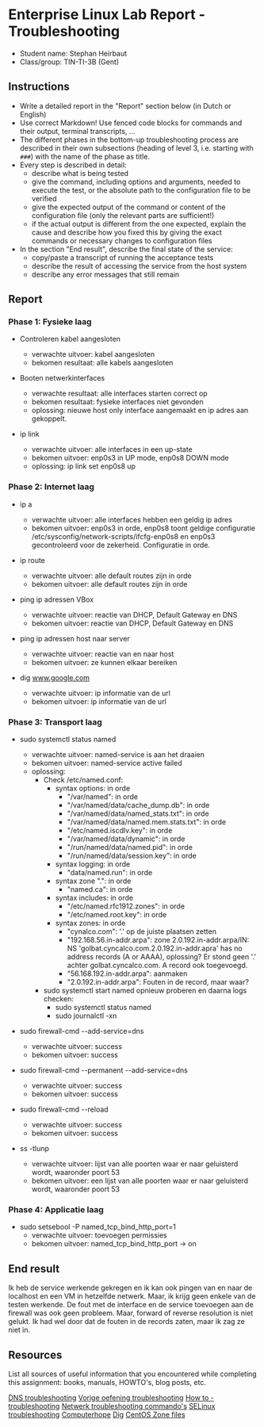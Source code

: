 # Enterprise Linux Lab Report - Troubleshooting

- Student name: Stephan Heirbaut
- Class/group: TIN-TI-3B (Gent)

## Instructions

- Write a detailed report in the "Report" section below (in Dutch or English)
- Use correct Markdown! Use fenced code blocks for commands and their output, terminal transcripts, ...
- The different phases in the bottom-up troubleshooting process are described in their own subsections (heading of level 3, i.e. starting with `###`) with the name of the phase as title.
- Every step is described in detail:
    - describe what is being tested
    - give the command, including options and arguments, needed to execute the test, or the absolute path to the configuration file to be verified
    - give the expected output of the command or content of the configuration file (only the relevant parts are sufficient!)
    - if the actual output is different from the one expected, explain the cause and describe how you fixed this by giving the exact commands or necessary changes to configuration files
- In the section "End result", describe the final state of the service:
    - copy/paste a transcript of running the acceptance tests
    - describe the result of accessing the service from the host system
    - describe any error messages that still remain

## Report

### Phase 1: Fysieke laag

- Controleren kabel aangesloten
  - verwachte uitvoer: kabel aangesloten
  - bekomen resultaat: alle kabels aangesloten
  
- Booten netwerkinterfaces
  - verwachte resultaat: alle interfaces starten correct op
  - bekomen resultaat: fysieke interfaces niet gevonden
  - oplossing: nieuwe host only interface aangemaakt en ip adres aan gekoppelt.
  
- ip link
  - verwachte uitvoer: alle interfaces in een up-state
  - bekomen uitvoer: enp0s3 in UP mode, enp0s8 DOWN mode
  - oplossing: ip link set enp0s8 up

### Phase 2: Internet laag

- ip a
  - verwachte uitvoer: alle interfaces hebben een geldig ip adres
  - bekomen uitvoer: enp0s3 in orde, enp0s8 toont geldige configuratie /etc/sysconfig/network-scripts/ifcfg-enp0s8 en enp0s3 gecontroleerd voor de zekerheid. Configuratie in orde.
  
- ip route
  - verwachte uitvoer: alle default routes zijn in orde
  - bekomen uitvoer: alle default routes zijn in orde
  
- ping ip adressen VBox
  - verwachte uitvoer: reactie van DHCP, Default Gateway en DNS
  - bekomen uitvoer: reactie van DHCP, Default Gateway en DNS
  
- ping ip adressen host naar server
  - verwachte uitvoer: reactie van en naar host
  - bekomen uitvoer: ze kunnen elkaar bereiken
  
- dig www.google.com
  - verwachte uitvoer: ip informatie van de url
  - bekomen uitvoer: ip informatie van de url

### Phase 3: Transport laag

- sudo systemctl status named
  - verwachte uitvoer: named-service is aan het draaien
  - bekomen uitvoer: named-service active failed
  - oplossing:
    - Check /etc/named.conf:
      - syntax options: in orde
        - "/var/named": in orde
        - "/var/named/data/cache_dump.db": in orde
        - "/var/named/data/named_stats.txt": in orde
        - "/var/named/data/named.mem.stats.txt": in orde
        - "/etc/named.iscdlv.key": in orde
        - "/var/named/data/dynamic": in orde
        - "/run/named/data/named.pid": in orde
        - "/run/named/data/session.key": in orde
      - syntax logging: in orde
        - "data/named.run": in orde
      - syntax zone ".": in orde
        - "named.ca": in orde
      - syntax includes: in orde
        - "/etc/named.rfc1912.zones": in orde
        - "/etc/named.root.key": in orde
      - syntax zones: in orde
        - "cynalco.com": '.' op de juiste plaatsen zetten
        - "192.168.56.in-addr.arpa": zone 2.0.192.in-addr.arpa/IN: NS 'golbat.cyncalco.com.2.0.192.in-addr.apra' has no address records (A or AAAA), oplossing? Er stond geen '.' achter golbat.cyncalco.com. A record ook toegevoegd.
        - "56.168.192.in-addr.arpa": aanmaken
        - "2.0.192.in-addr.arpa": Fouten in de record, maar waar?
    - sudo systemctl start named opnieuw proberen en daarna logs checken:
      - sudo systemctl status named
      - sudo journalctl -xn
      
- sudo firewall-cmd --add-service=dns
  - verwachte uitvoer: success
  - bekomen uitvoer: success
  
- sudo firewall-cmd --permanent --add-service=dns
  - verwachte uitvoer: success
  - bekomen uitvoer: success
  
- sudo firewall-cmd --reload
  - verwachte uitvoer: success
  - bekomen uitvoer: success
  
- ss -tlunp
  - verwachte uitvoer: lijst van alle poorten waar er naar geluisterd wordt, waaronder poort 53
  - bekomen uitvoer: een lijst van alle poorten waar er naar geluisterd wordt, waaronder poort 53
  
### Phase 4: Applicatie laag

- sudo setsebool -P named_tcp_bind_http_port=1
  - verwachte uitvoer: toevoegen permissies
  - bekomen uitvoer: named_tcp_bind_http_port -> on

## End result

Ik heb de service werkende gekregen en ik kan ook pingen van en naar de localhost en een VM in hetzelfde netwerk. Maar, ik krijg geen enkele van de testen werkende. De fout met de interface en de service toevoegen aan de firewall was ook geen probleem. Maar, forward of reverse resolution is niet gelukt. Ik had wel door dat de fouten in de records zaten, maar ik zag ze niet in.

## Resources

List all sources of useful information that you encountered while completing this assignment: books, manuals, HOWTO's, blog posts, etc.

[DNS troubleshooting](https://github.com/HStephan95/elnx-ha/blob/master/report/Documentatie/DNS%20troubleshooting.md)
[Vorige oefening troubleshooting](https://github.com/HStephan95/elnx-ha/blob/master/report/OpdrachtRapporten/report-netwerk-troubleshooting.md)
[How to - troubleshooting](https://github.com/HStephan95/elnx-ha/blob/master/report/Documentatie/Netwerkproblemen%20troubleshooting%20-%20how%20to.md)
[Netwerk troubleshooting commando's](https://github.com/HStephan95/elnx-ha/blob/master/report/Documentatie/Netwerkproblemen%20troubleshooting%20-%20commando's.md)
[SELinux troubleshooting](https://github.com/HStephan95/elnx-ha/blob/master/report/Documentatie/SELinux%20troubleshooting.md)
[Computerhope](https://www.computerhope.com/)
[Dig](https://www.computerhope.com/unix/dig.htm)
[CentOS Zone files](https://www.centos.org/docs/5/html/Deployment_Guide-en-US/s1-bind-zone.html)
